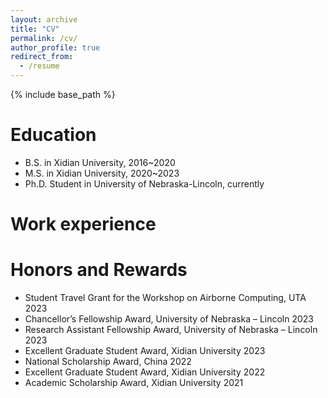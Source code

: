 ```yaml
---
layout: archive
title: "CV"
permalink: /cv/
author_profile: true
redirect_from:
  - /resume
---
```


{% include base_path %}

Education
==========
* B.S. in Xidian University, 2016~2020
* M.S. in Xidian University, 2020~2023
* Ph.D. Student in University of Nebraska-Lincoln, currently

Work experience
==========

Honors and Rewards
==========

* Student Travel Grant for the Workshop on Airborne Computing, UTA  2023
* Chancellor’s Fellowship Award, University of Nebraska – Lincoln   2023
* Research Assistant Fellowship Award, University of Nebraska – Lincoln   2023
* Excellent Graduate Student Award, Xidian University   2023
* National Scholarship Award, China  2022
* Excellent Graduate Student Award, Xidian University   2022
* Academic Scholarship Award, Xidian University   2021
